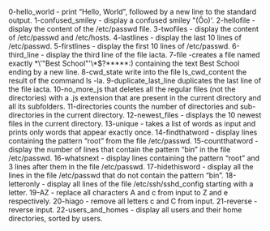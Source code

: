 0-hello_world - print “Hello, World”, followed by a new line to the standard output.
1-confused_smiley - display a confused smiley "(Ôo)'.
2-hellofile - display the content of the /etc/passwd file.
3-twofiles - display the content of /etc/passwd and /etc/hosts.
4-lastlines - display the last 10 lines of /etc/passwd.
5-firstlines - display the first 10 lines of /etc/passwd.
6-third_line - display the third line of the file iacta.
7-file -creates a file named exactly \*\\'"Best School"\'\\*$\?\*\*\*\*\*:) containing the text Best School ending by a new line.
8-cwd_state write into the file ls_cwd_content the result of the command ls -la.
9-duplicate_last_line duplicates the last line of the file iacta.
10-no_more_js that deletes all the regular files (not the directories) with a .js extension that are present in the current directory and all its subfolders.
11-directories counts the number of directories and sub-directories in the current directory.
12-newest_files - displays the 10 newest files in the current directory.
13-unique - takes a list of words as input and prints only words that appear exactly once.
14-findthatword - display lines containing the pattern “root” from the file /etc/passwd.
15-countthatword - display the number of lines that contain the pattern “bin” in the file /etc/passwd.
16-whatsnext - display lines containing the pattern “root” and 3 lines after them in the file /etc/passwd.
17-hidethisword - display all the lines in the file /etc/passwd that do not contain the pattern “bin”.
18-letteronly - display all lines of the file /etc/ssh/sshd_config starting with a letter.
19-AZ - replace all characters A and c from input to Z and e respectively.
20-hiago - remove all letters c and C from input.
21-reverse - reverse input.
22-users_and_homes - display all users and their home directories, sorted by users.
